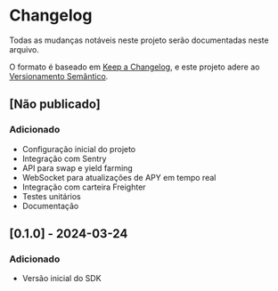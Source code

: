 # Changelog

Todas as mudanças notáveis neste projeto serão documentadas neste arquivo.

O formato é baseado em [Keep a Changelog](https://keepachangelog.com/pt-BR/1.0.0/),
e este projeto adere ao [Versionamento Semântico](https://semver.org/lang/pt-BR/).

## [Não publicado]

### Adicionado

- Configuração inicial do projeto
- Integração com Sentry
- API para swap e yield farming
- WebSocket para atualizações de APY em tempo real
- Integração com carteira Freighter
- Testes unitários
- Documentação

## [0.1.0] - 2024-03-24

### Adicionado

- Versão inicial do SDK 